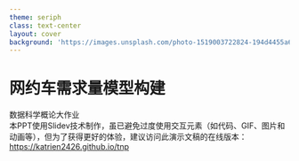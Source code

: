 ```yaml
---
theme: seriph
class: text-center
layout: cover
background: 'https://images.unsplash.com/photo-1519003722824-194d4455a60c?auto=format&fit=crop&w=1920&q=80'
---
```


<style>
.slidev-layout {
  background-image: url('https://images.unsplash.com/photo-1519003722824-194d4455a60c?auto=format&fit=crop&w=1920&q=80');
  background-size: cover;
  background-position: center;
}

.tree-animation {
  position: relative;
  width: 100%;
  height: 100%;
}

.tree-animation img {
  position: absolute;
  top: 0;
  left: 0;
  opacity: 0;
  transition: opacity 0.5s ease-in-out;
}

.tree-animation img.active {
  opacity: 1;
}
</style>

<div class="absolute top-50 left-1/2 transform -translate-x-1/2 w-full">
  <h1 class="text-6xl font-bold mb-16 text-white">网约车需求量模型构建</h1>
  <div class="text-2xl text-gray-200 mb-4">数据科学概论大作业</div>
</div>

<div class="abs-br m-6 flex gap-2">
  <a href="https://github.com" target="_blank" alt="GitHub"
    class="text-xl slidev-icon-btn opacity-50 !border-none !hover:text-white">
    <carbon-logo-github />
  </a>
</div>

<div class="absolute bottom-8 left-1/2 transform -translate-x-1/2 text-sm text-gray-300 max-w-2xl text-center italic">
  本PPT使用Slidev技术制作，虽已避免过度使用交互元素（如代码、GIF、图片和动画等），但为了获得更好的体验，建议访问此演示文稿的在线版本：<a href="https://katrien2426.github.io/tnp" target="_blank" class="text-blue-300 hover:text-blue-200 underline">https://katrien2426.github.io/tnp</a>
</div>